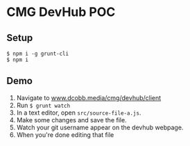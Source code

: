 # CMG DevHub POC

## Setup
```
$ npm i -g grunt-cli
$ npm i
```

## Demo
1. Navigate to www.dcobb.media/cmg/devhub/client
1. Run `$ grunt watch`
1. In a text editor, open `src/source-file-a.js`.
1. Make some changes and save the file.
1. Watch your git username appear on the devhub webpage.
1. When you're done editing that file
